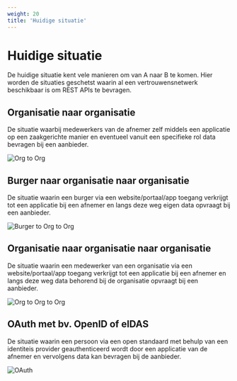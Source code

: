 ```yaml
---
weight: 20
title: 'Huidige situatie'
---
```


# Huidige situatie

De huidige situatie kent vele manieren om van A naar B te komen.
Hier worden de situaties geschetst waarin al een vertrouwensnetwerk beschikbaar is om REST APIs te bevragen.

## Organisatie naar organisatie

De situatie waarbij medewerkers van de afnemer zelf middels een applicatie op een zaakgerichte manier en eventueel vanuit een specifieke rol data bevragen bij een aanbieder.

![Org to Org](/architecture/curr-conn-o2o.png)

## Burger naar organisatie naar organisatie

De situatie waarin een burger via een website/portaal/app toegang verkrijgt tot een applicatie bij een afnemer en langs deze weg eigen data opvraagt bij een aanbieder. 

![Burger to Org to Org](/architecture/curr-conn-p2o2o.png)

## Organisatie naar organisatie naar organisatie

De situatie waarin een medewerker van een organisatie via een website/portaal/app toegang verkrijgt tot een applicatie bij een afnemer en langs deze weg data behorend bij de organisatie opvraagt bij een aanbieder.

![Org to Org to Org](/architecture/curr-conn-o2o2o.png)

## OAuth met bv. OpenID of eIDAS

De situatie waarin een persoon via een open standaard met behulp van een identiteis provider geauthenticeerd wordt door een applicatie van de afnemer en vervolgens data kan bevragen bij de aanbieder.

![OAuth](/architecture/curr-conn-p2o2o-oauth.png)
